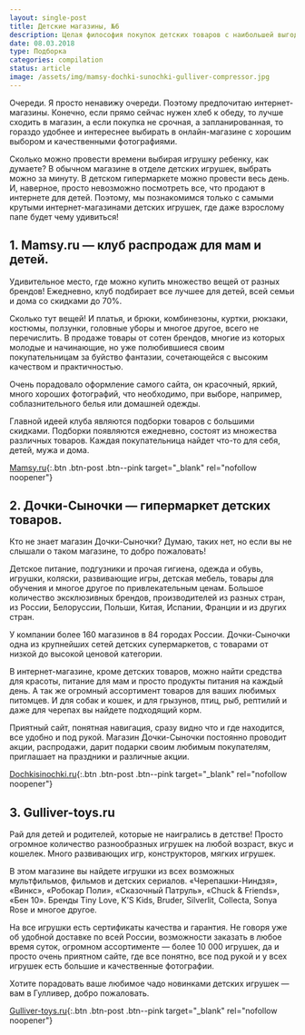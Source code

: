 ```yaml
---
layout: single-post
title: Детские магазины, №6
description: Целая философия покупок детских товаров с наибольшей выгодой для любимого чада и кошелька!
date: 08.03.2018
type: Подборка
categories: compilation
status: article
image: /assets/img/mamsy-dochki-sunochki-gulliver-compressor.jpg
---
```


<div class="post-block">

Очереди. Я просто ненавижу очереди. Поэтому предпочитаю интернет-магазины. Конечно, если прямо сейчас нужен хлеб к обеду, то лучше сходить в магазин, а если покупка не срочная, а запланированная, то гораздо удобнее и интереснее выбирать в онлайн-магазине с хорошим выбором и качественными фотографиями.

Сколько можно провести времени выбирая игрушку ребенку, как думаете? В обычном магазине в отделе детских игрушек, выбрать можно за минуту. В детском гипермаркете можно провести весь день. И, наверное, просто невозможно посмотреть все, что продают в интернете для детей. Поэтому, мы познакомимся только с самыми крутыми интернет-магазинами детских игрушек, где даже взрослому папе будет чему удивиться!

## 1. Mamsy.ru — клуб распродаж для мам и детей.

Удивительное место, где можно купить множество вещей от разных брендов! Ежедневно, клуб подбирает все лучшее для детей, всей семьи и дома со скидками до 70%.

Сколько тут вещей! И платья, и брюки, комбинезоны, куртки, рюкзаки, костюмы, ползунки, головные уборы и многое другое, всего не перечислить. В продаже товары от сотен брендов, многие из которых молодые и начинающие, но уже полюбившиеся своим покупательницам за буйство фантазии, сочетающейся с высоким качеством и практичностью.

Очень порадовало оформление самого сайта, он красочный, яркий, много хороших фотографий, что необходимо, при выборе, например, соблазнительного белья или домашней одежды.

Главной идеей клуба являются подборки товаров с большими скидками. Подборки появляются ежедневно, состоят из множества различных товаров. Каждая покупательница найдет что-то для себя, детей, мужа и дома.

[Mamsy.ru](https://mamsy.ru/){:.btn .btn-post .btn--pink target="_blank" rel="nofollow noopener"}


</div><!-- /.post-block -->

<div class="post-block">

## 2. Дочки-Сыночки — гипермаркет детских товаров.

Кто не знает магазин Дочки-Сыночки? Думаю, таких нет, но если вы не слышали о таком магазине, то добро пожаловать!

Детское питание, подгузники и прочая гигиена, одежда и обувь, игрушки, коляски, развивающие игры, детская мебель, товары для обучения и многое другое по привлекательным ценам. Большое количество эксклюзивных брендов, производителей из разных стран, из России, Белоруссии, Польши, Китая, Испании, Франции и из других стран.

У компании более 160 магазинов в 84 городах России. Дочки-Сыночки одна из крупнейших сетей детских супермаркетов, с товарами от низкой до высокой ценовой категории.

В интернет-магазине, кроме детских товаров, можно найти средства для красоты, питание для мам и просто продукты питания на каждый день. А так же огромный ассортимент товаров для ваших любимых питомцев. И для собак и кошек, и для грызунов, птиц, рыб, рептилий и даже для черепах вы найдете подходящий корм.

Приятный сайт, понятная навигация, сразу видно что и где находится, все удобно и под рукой. Магазин Дочки-Сыночки постоянно проводит акции, распродажи, дарит подарки своим любимым покупателям, приглашает на праздники и различные акции.

[Dochkisinochki.ru](http://www.dochkisinochki.ru/){:.btn .btn-post .btn--pink target="_blank" rel="nofollow noopener"}

</div><!-- /.post-block -->

<div class="post-block">

## 3. Gulliver-toys.ru

Рай для детей и родителей, которые не наигрались в детстве! Просто огромное количество разнообразных игрушек на любой возраст, вкус и кошелек. Много развивающих игр, конструкторов, мягких игрушек.

В этом магазине вы найдете игрушки из всех возможных мультфильмов, фильмов и детских сериалов. «Черепашки-Ниндзя», «Винкс», «Робокар Поли», «Сказочный Патруль», «Chuck & Friends», «Бен 10». Бренды Tiny Love, K’S Kids, Bruder, Silverlit, Collecta, Sonya Rose и многое другое.

На все игрушки есть сертификаты качества и гарантия. Не говоря уже об удобной доставке по всей России, возможности заказать в любое время суток, огромном ассортименте — более 10 000 игрушек, да и просто очень приятном сайте, где все понятно, все под рукой и у всех игрушек есть большие и качественные фотографии.

Хотите порадовать ваше любимое чадо новинками детских игрушек — вам в Гулливер, добро пожаловать.

[Gulliver-toys.ru](https://gulliver-toys.ru/){:.btn .btn-post .btn--pink target="_blank" rel="nofollow noopener"}

</div><!-- /.post-block -->